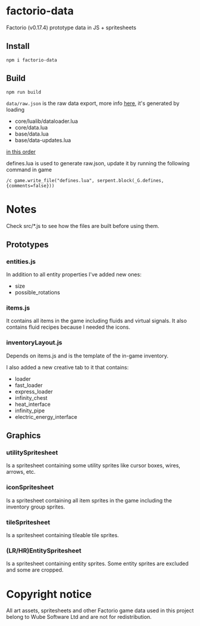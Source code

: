 # factorio-data

Factorio (v0.17.4) prototype data in JS + spritesheets

## Install

```
npm i factorio-data
```

## Build

```
npm run build
```

`data/raw.json` is the raw data export, more info [here](https://wiki.factorio.com/Data.raw), it's generated by loading

- core/lualib/dataloader.lua
- core/data.lua
- base/data.lua
- base/data-updates.lua

[in this order](https://lua-api.factorio.com/latest/Data-Lifecycle.html)

defines.lua is used to generate raw.json, update it by running the following command in game
```
/c game.write_file("defines.lua", serpent.block(_G.defines, {comments=false}))
```

# Notes

Check src/*.js to see how the files are built before using them.

## Prototypes

### entities.js

In addition to all entity properties I've added new ones:

- size
- possible_rotations

### items.js

It contains all items in the game including fluids and virtual signals. It also contains fluid recipes because I needed the icons.

### inventoryLayout.js

Depends on items.js and is the template of the in-game inventory.

I also added a new creative tab to it that contains:

- loader
- fast_loader
- express_loader
- infinity_chest
- heat_interface
- infinity_pipe
- electric_energy_interface

## Graphics

### utilitySpritesheet

Is a spritesheet containing some utility sprites like cursor boxes, wires, arrows, etc.

### iconSpritesheet

Is a spritesheet containing all item sprites in the game including the inventory group sprites.

### tileSpritesheet

Is a spritesheet containing tileable tile sprites.

### (LR/HR)EntitySpritesheet

Is a spritesheet containing entity sprites. Some entity sprites are excluded and some are cropped.

# Copyright notice

All art assets, spritesheets and other Factorio game data used in this project belong to Wube Software Ltd and are not for redistribution.
